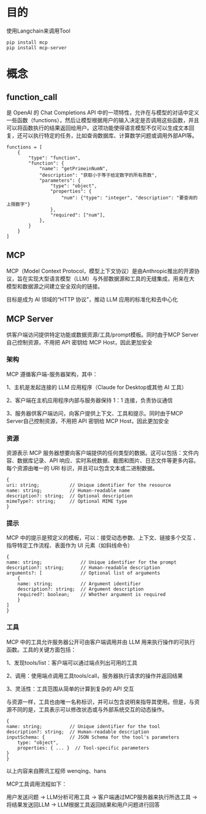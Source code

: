 # 目的
使用Langchain来调用Tool

    pip install mcp
    pip install mcp-server

# 概念
## function_call
是 OpenAI 的 Chat Completions API 中的一项特性，允许在与模型的对话中定义一些函数（functions），然后让模型根据用户的输入决定是否调用这些函数，并且可以将函数执行的结果返回给用户。这项功能使得语言模型不仅可以生成文本回复，还可以执行特定的任务，比如查询数据库、计算数学问题或调用外部API等。

    functions = [
        {
            "type": "function",
            "function": {
                "name": "getPrimeinNumN",
                "description": "获取小于等于给定数字的所有质数",
                "parameters": {
                    "type": "object",
                    "properties": {
                        "num": {"type": "integer", "description": "要查询的上限数字"}
                    },
                    "required": ["num"],
                },
            }
        }
    ]

## MCP
MCP（Model Context Protocol，模型上下文协议）是由Anthropic推出的开源协议，旨在实现大型语言模型（LLM）与外部数据源和工具的无缝集成，用来在大模型和数据源之间建立安全双向的链接。

目标是成为 AI 领域的“HTTP 协议”，推动 LLM 应用的标准化和去中心化


## MCP Server
供客户端访问提供特定功能或数据资源/工具/prompt模板。同时由于MCP Server自己控制资源，不用把 API 密钥给 MCP Host，因此更加安全

### 架构
MCP 遵循客户端-服务器架构，其中：

1、主机是发起连接的 LLM 应用程序（Claude for Desktop或其他 AI 工具）

2、客户端在主机应用程序内部与服务器保持 1：1 连接，负责协议通信

3、服务器供客户端访问，向客户提供上下文、工具和提示。同时由于MCP Server自己控制资源，不用把 API 密钥给 MCP Host，因此更加安全


### 资源
资源表示 MCP 服务器想要向客户端提供的任何类型的数据。这可以包括：文件内容、数据库记录、API 响应、实时系统数据、截图和图片、日志文件等更多内容。每个资源由唯一的 URI 标识，并且可以包含文本或二进制数据。

    {
    uri: string;           // Unique identifier for the resource
    name: string;          // Human-readable name
    description?: string;  // Optional description
    mimeType?: string;     // Optional MIME type
    }

### 提示
MCP 中的提示是预定义的模板，可以：接受动态参数、上下文、链接多个交互 、指导特定工作流程、表面作为 UI 元素（如斜线命令）

    {
    name: string;              // Unique identifier for the prompt
    description?: string;      // Human-readable description
    arguments?: [              // Optional list of arguments
        {
        name: string;          // Argument identifier
        description?: string;  // Argument description
        required?: boolean;    // Whether argument is required
        }
    ]
    }

### 工具
MCP 中的工具允许服务器公开可由客户端调用并由 LLM 用来执行操作的可执行函数。工具的关键方面包括：

1、发现tools/list：客户端可以通过端点列出可用的工具

2、调用：使用端点调用工具tools/call，服务器执行请求的操作并返回结果

3、灵活性：工具范围从简单的计算到复杂的 API 交互

与资源一样，工具也由唯一名称标识，并可以包含说明来指导其使用。但是，与资源不同的是，工具表示可以修改状态或与外部系统交互的动态操作。

    {
    name: string;          // Unique identifier for the tool
    description?: string;  // Human-readable description
    inputSchema: {         // JSON Schema for the tool's parameters
        type: "object",
        properties: { ... }  // Tool-specific parameters
    }
    }


以上内容来自腾讯工程师 wenqing、hans

MCP工具调用流程如下：

用户发送问题 -> LLM分析可用工具 -> 客户端通过MCP服务器来执行所选工具 -> 将结果发送回LLM -> LLM根据工具返回结果和用户问题进行回答